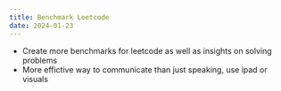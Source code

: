 ```yaml
---
title: Benchmark Leetcode
date: 2024-01-23
---
```

- Create more benchmarks for leetcode as well as insights on solving problems
- More effictive way to communicate than just speaking, use ipad or visuals

